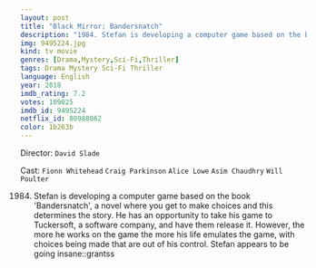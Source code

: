 ```yaml
---
layout: post
title: "Black Mirror: Bandersnatch"
description: "1984. Stefan is developing a computer game based on the book 'Bandersnatch', a novel where you get to make choices and this determines the story. He has an opportunity to take his game to Tuckersoft, a software company, and have them release it. However, the more he works on the game the more his life emulates the game, with choices being made that are out of his control. Stefan appears to be going insane.."
img: 9495224.jpg
kind: tv movie
genres: [Drama,Mystery,Sci-Fi,Thriller]
tags: Drama Mystery Sci-Fi Thriller 
language: English
year: 2018
imdb_rating: 7.2
votes: 109025
imdb_id: 9495224
netflix_id: 80988062
color: 1b263b
---
```

Director: `David Slade`  

Cast: `Fionn Whitehead` `Craig Parkinson` `Alice Lowe` `Asim Chaudhry` `Will Poulter` 

1984. Stefan is developing a computer game based on the book 'Bandersnatch', a novel where you get to make choices and this determines the story. He has an opportunity to take his game to Tuckersoft, a software company, and have them release it. However, the more he works on the game the more his life emulates the game, with choices being made that are out of his control. Stefan appears to be going insane::grantss